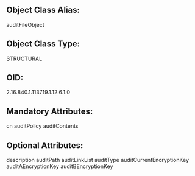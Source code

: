 ## Object Class Alias:
  auditFileObject

## Object Class Type:
  STRUCTURAL

## OID:
  2.16.840.1.113719.1.12.6.1.0

## Mandatory Attributes:
  cn
  auditPolicy
  auditContents

## Optional Attributes:
  description
  auditPath
  auditLinkList
  auditType
  auditCurrentEncryptionKey
  auditAEncryptionKey
  auditBEncryptionKey
